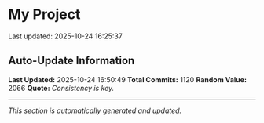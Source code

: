 # My Project


Last updated: 2025-10-24 16:25:37







































































































































































































































































































































































































































































































































































































































































































































































































































































































































































































































































































































































































































































































































































































































































































































































## Auto-Update Information

**Last Updated:** 2025-10-24 16:50:49
**Total Commits:** 1120
**Random Value:** 2066
**Quote:** _Consistency is key._

---
_This section is automatically generated and updated._